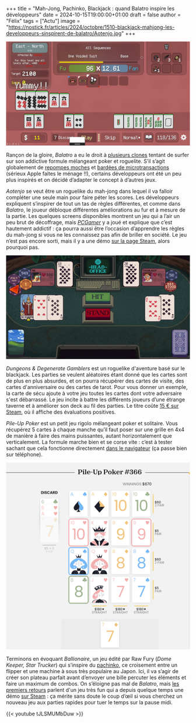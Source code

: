 +++
title = "Mah-Jong, Pachinko, Blackjack : quand Balatro inspire les développeurs"
date = 2024-10-15T19:00:00+01:00
draft = false
author = "Félix"
tags = ["Actu"]
image = "https://nostick.fr/articles/2024/octobre/1510-blackjack-mahjong-les-developpeurs-sinspirent-de-balatro/Aotenjo.jpg"
+++

![Le jeu Aotenjo](Aotenjo.jpg) 

Rançon de la gloire, *Balatro* a eu le droit à [plusieurs clones](https://nostick.fr/articles/2024/mai/3105-non-balatro-nest-pas-sur-mobile/) tentant de surfer sur son addictive formule mélangeant poker et roguelite. S’il s’agit globalement de [repompes moches](https://apps.apple.com/fr/app/joker-card/id6480343238) et [bardées de microtransactions](https://apps.apple.com/fr/app/jokerpoker-balala/id6478941798) (sérieux Apple faites le ménage !!), certains développeurs ont été un peu plus inspirés et on décidé d’adapter le concept à d’autres jeux. 

*‌Aotenjo* se veut être un roguelike du mah-jong dans lequel il va falloir compléter une seule main pour faire péter les scores. Les développeurs expliquent s’inspirer de tout un tas de règles différentes, et comme dans *Balatro*, le joueur débloque différentes améliorations au fur et à mesure de la partie. Les quelques screens disponibles montrent un jeu qui a l’air un peu brut de décoffrage, mais *[PCGamer](https://www.pcgamer.com/games/roguelike/aotenjo-roguelike-crosses-balatro-with-mahjong-and-even-just-the-demo-is-proving-a-grave-threat-to-my-free-time/)* y a joué et explique que c’est hautement addictif : ça pourra aussi être l’occasion d’apprendre les règles du mah-jong si vous ne les connaissez pas afin de briller en société. Le jeu n’est pas encore sorti, mais il y a une démo [sur la page Steam](https://store.steampowered.com/app/3066570/Aotenjo/), alors pourquoi pas.

![Le jeu ‌Dungeons & Degenerate Gamblers](blackjack.jpg) 

*‌Dungeons & Degenerate Gamblers* est un roguelike d'aventure basé sur le blackjack. Les parties se veulent aléatoires étant donné que les cartes sont de plus en plus absurdes, et on pourra récupérer des cartes de visite, des cartes d'anniversaire ou des cartes de tarot. Pour vous donner un exemple, la carte de sécu ajoute à votre jeu toutes les cartes dont votre adversaire s'est débarrassé. Le jeu incite à battre les différents joueurs d’une étrange taverne et à améliorer son deck au fil des parties. Le titre coûte [15 € sur Steam](https://store.steampowered.com/app/2400510/Dungeons__Degenerate_Gamblers/), où il affiche des évaluations positives.

*Pile-Up Poker* est un petit jeu rigolo mélangeant poker et solitaire. Vous récupérez 5 cartes à chaque manche qu’il faut poser sur une grille en 4x4 de manière à faire des mains puissantes, autant horizontalement que verticalement. La formule marche bien et se corse vite : c’est à tester sachant que cela fonctionne directement [dans le navigateur](https://www.puzzmo.com/+/thehour/play/pile-up-poker/3lcl8304n) (ça passe bien sur téléphone).

![Le jeu Pile-Up Poker](pileup.png) 

Terminons en évoquant *‌Ballionaire*, un jeu édité par Raw Fury (*Dome Keeper, Star Trucker*) qui s’inspire du [pachinko](https://fr.wikipedia.org/wiki/Pachinko), ce croisement entre un flipper et une machine à sous très populaire au Japon. Ici, il va s’agir de créer son plateau parfait avant d’envoyer une bille percuter les éléments et faire un maximum de combos. On s’éloigne pas mal de *Balatro*, mais [les premiers retours](https://rogueliker.com/ballionaire-demo/) parlent d'un jeu très fun qui a depuis quelque temps une démo [sur Steam](https://store.steampowered.com/app/2667120/Ballionaire/) : ça mérite sans doute le coup d’œil si vous cherchez un nouveau jeu aux parties rapides pour tuer le temps sur la pause midi.

{{< youtube tJLSMUMbDuw >}}
